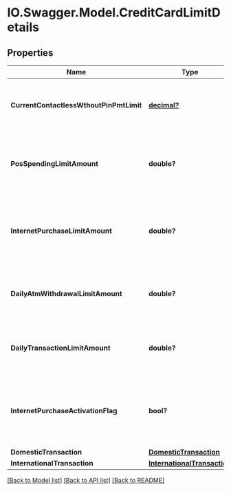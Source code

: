 # IO.Swagger.Model.CreditCardLimitDetails
## Properties

Name | Type | Description | Notes
------------ | ------------- | ------------- | -------------
**CurrentContactlessWthoutPinPmtLimit** | [**decimal?**](BigDecimal.md) | Transaction limit set by the customer for the contact less payments without pin | [optional] 
**PosSpendingLimitAmount** | **double?** | Point Sale Transaction Limit for the Credit card depends on customer selection | [optional] 
**InternetPurchaseLimitAmount** | **double?** | Non Point of Sale Transaction Limit for the Credit Card. Example: Online Transaction | [optional] 
**DailyAtmWithdrawalLimitAmount** | **double?** | Field to indicate the limit on local ATM withdrawal amount | [optional] 
**DailyTransactionLimitAmount** | **double?** | This is Daily accumulated Transaction amount Limit and set by customer. | [optional] 
**InternetPurchaseActivationFlag** | **bool?** | The indicator to enable/disable online purchase transaction (E-commerce). | [optional] 
**DomesticTransaction** | [**DomesticTransaction**](DomesticTransaction.md) |  | [optional] 
**InternationalTransaction** | [**InternationalTransaction**](InternationalTransaction.md) |  | [optional] 

[[Back to Model list]](../README.md#documentation-for-models) [[Back to API list]](../README.md#documentation-for-api-endpoints) [[Back to README]](../README.md)

